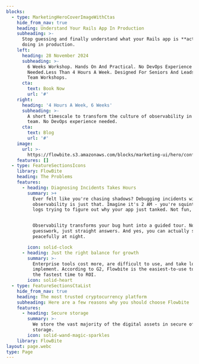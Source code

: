 ```yaml
---
blocks:
  - type: MarketingHeroCoverImageWithCtas
    hide_from_nav: true
    heading: Understand Your Rails App In Production
    subheading: >-
      Stop guessing and finally understand what your Rails app is **actually**
      doing in production.
    left:
      heading: 28 November 2024
      subheading: >-
        6 Weeks Workshop. Hands On And Practical. No DevOps Experience
        Needed.Less Than 4 Hours A Week. Designed For Seniors And Leads. Solo Or
        Team Workshops.
      cta:
        text: Book Now
        url: '#'
    right:
      heading: '4 Hours A Week, 6 Weeks'
      subheading: >-
        A short timescale to transform the culture of observability in your
        team. No DevOps experience needed.
      cta:
        text: Blog
        url: '#'
    image:
      url: >-
        https://flowbite.s3.amazonaws.com/blocks/marketing-ui/hero/conference-speaker.jpg
    features: []
  - type: FeatureSectionsIcons
    library: FlowBite
    heading: The Problems
    features:
      - heading: Diagnosing Incidents Takes Hours
        summary: >+
          Ever felt like you're chasing shadows? Debugging incidents without
          observability is just that. Imagine it's 2 AM - you're squinting at
          logs trying to figure out why your app just tanked. Not fun, right?


          Observability transforms your bug hunt into a guided tour. No more
          guesswork, just straight answers. And yes, you can actually sleep
          peacefully at night.

        icon: solid-clock
      - heading: Just the right balance for growth
        summary: >-
          Enterprise tools cost more, are difficult to use, and take longer to
          implement. According to G2, Flowbite is the easiest-to-use tool, with
          the fastest time to ROI.
        icon: solid-heart
  - type: FeatureSectionsCtaList
    hide_from_nav: true
    heading: The most trusted cryptocurrency platform
    subheading: Here are a few reasons why you should choose Flowbite
    features:
      - heading: Secure storage
        summary: >-
          We store the vast majority of the digital assets in secure offline
          storage.
        icon: solid-wand-magic-sparkles
    library: FlowBite
layout: page.webc
type: Page
---
```

